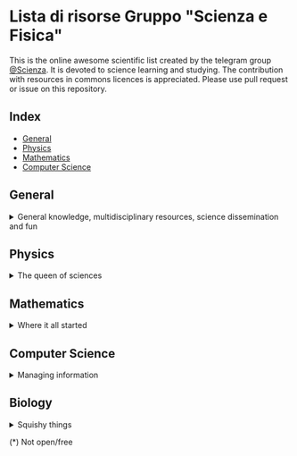 # Lista di risorse Gruppo "Scienza e Fisica"
This is the online awesome scientific list created by the telegram group [@Scienza](https://t.me/scienza).
It is devoted to science learning and studying.
The contribution with resources in commons licences is appreciated. Please use pull request or issue on this repository.

## Index

- [General](#general)
- [Physics](#physics)
- [Mathematics](#mathematics)
- [Computer Science](#computer-science)

## General

<details><summary>General knowledge, multidisciplinary resources, science dissemination and fun</summary>
<p>

### Magazines

- [IEEE Spectrum](http://spctmog/)
    > IEEE Spectrum is a magazine of scientific and technological news.
- [Nature](https://www.nature.com) and [Science](http://www.sciencemag.org)
    > Arguably, the two most prestigious scientific magazines, with some free content.

### Lectures

- [MIT lectures](https://ocw.mit.edu/)

### Websites

- [arXiv](https://arxiv.org)
    > All the updated research on several quantitative topics: mathematics, physics, computer science, quantitative economics and biology ... etc...
- [US biotechnology information center](https://www.ncbi.nlm.nih.gov)

</p>
</details>

## Physics

<details><summary>The queen of sciences</summary>
<p>

### Magazines

- [Coelum Astronomia](https://www.joomag.com/en/newsstand/coelum-astronomia/M0359960001450695574) (IT)
    > Coelum Astronomia è una rivista mensile di divulgazione astronomica.
- [Asimmetrie](http://www.asimmetrie.it/) (IT)
    > Asimmetrie è la rivista semestrale di divulgazione dell'Istituto Nazionale di Fisica Nucleare.

### Lectures

- [The theoretical minimum](http://theoreticalminimum.com)
    > Collection of introductury lectures from Leonard Susskind, from Classical mechanics to statistical physics.
- [PSI Lectures](http://www.perimeterinstitute.ca/training/perimeter-scholars-international/psi-lectures)
    > Lectures of Perimeter Scholars International courses. For students and others interested.

### Websites

- [How to become a good theoretical physicist](http://www.goodtheorist.science/)
    > Study plan for theoretical physicists, from Nobel laureate Gerard t'Hooft.
- [Tools of the theoretical physicist](http://www.matfys.lth.se/staff/Andrea.Idini/projects/tools/work_tools/)
    > Tools for scientific computing, of Andrea Idini
- [Map of modern theories of physics](https://www.quantamagazine.org/20150803-physics-theories-map/)
- [Classical Mechanics (J. Baez)[http://math.ucr.edu/home/baez/classical/]

### Online Books

- [The Feynman Lectures on Physics](http://www.feynmanlectures.caltech.edu/)
    > One of the best books of basic physics.
- [Without air](http://www.withouthotair.com/)
    > Basics facts on climate change.
- [The Nature of Code](https://natureofcode.com/book/chapter-9-the-evolution-of-code/)
    > Book on complex systems with code examples.

</p>
</details>

## Mathematics

<details><summary>Where it all started</summary>
<p>

### Websites

- [Online Mathematics Textbooks](http://people.math.gatech.edu/~cain/textbooks/onlinebooks.html)
    > A list of university books publicly available on algebra, calculus, algorithms and physics.
- [Visualization of common statistical principles](http://students.brown.edu/seeing-theory/index.html)
- [Learning Mathematical Philosophy](https://www.mcmp.philosophie.uni-muenchen.de/students/math/index.html)
    > Free resources on mathematics, logics and formal methods for philosophy.
- [Cut the Knot Math](https://www.cut-the-knot.org/)
    > Mathematics Miscellany and Puzzles
- [Project Euler](https://projecteuler.net/)
    > Problems of applied math/programming with increasing difficulty.

### Appunti

- [Analisi Funzionale](appunti/matematica/AnalisiFunzionale.pdf) (IT)
    > di De Donato Paolo
- [Matrici lenti](appunti/matematica/matrici_lenti.pdf) (IT)
    > di De Donato Paolo

</p>
</details>

## Computer Science

<details><summary>Managing information</summary>
<p>

### Lectures

- [Huge list of computer science classes](https://medium.freecodecamp.com/438-free-online-programming-computer-science-courses-you-can-start-in-may-aa316e4195fc)

### Websites

- [Visualization of common algorithms](https://visualgo.net/en)
- [Visualization of machine learning principles](http://www.r2d3.us/)
- [Kaggle](https://www.kaggle.com/)
    > Famed website for learning and practicing data science. Public datasets and competitions available for all skills.
- [cryptopals](https://cryptopals.com/)
    > Learning and practicing cryptography.
- [JFLAP (download)](http://www.jflap.org/)
    > Multiplatform application to play with automata and Turing machines.
- [Advanced introduction to Mathematica](https://www.mathprogramming-intro.org)

### Online Books

- [Openbooks](https://archive.parrotsec.org/parrot/misc/openbooks/)
    > Opensource library on computer science: Cryptography, networking, programming, ...
- [All IT Ebooks](http://www.allitebooks.com/)
    > IT books in e-book friendly format.
- [Structure and Interpretation of Computer Programs](https://mitpress.mit.edu/sites/default/files/sicp/index.html)
    > a.k.a. Wizard Book
- [Artificial Intelligence: Foundations of Computational Agents](https://artint.info/2e/html/ArtInt2e.html)

</p>
</details>

## Biology

<details><summary>Squishy things</summary>
<p>
    
 ### Journals
  - [Cell](https://www.cell.com/)
  - [PNAS](https://www.pnas.org/)
  - [Plos Biolgy](https://journals.plos.org/plosbiology/)

 ### Websites
  - [Pubmed: huge database of medical and biological papers](https://www.ncbi.nlm.nih.gov/pubmed/)
  - [BioRxiv](https://www.biorxiv.org/)
  - [Protein Data Bank](https://www.rcsb.org/)
  - [Sequence alignment tools](https://www.genome.jp/tools-bin/clustalw)
  - [Protein protein interactions](https://string-db.org/)

### Online Books
    
- [Python for the life sciences(*)](https://pythonforthelifesciences.com/)
    > Introduction to python for biology.
- [Practical computing(*)](http://practicalcomputing.org)
    > Upcoming book on computational biology.
    
### Offline Books (*)
 - Campbell, Biology, annual edition
     > basic introduction to biology used in many university in the general biology course
 - Voet, Voet, Pratt, Biochmistry
     > the bible of biochemistry
 - Alberts, Molecular Biology of the Cell
 - Kuby, Immunology
 - Brock, Microbiology

</p>
</details>

(*) Not open/free

